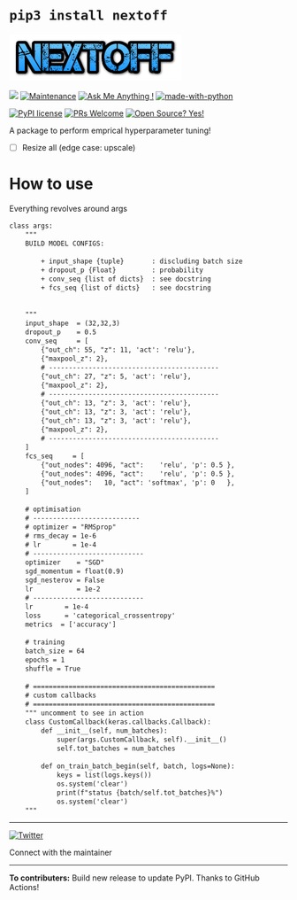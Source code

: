 # `pip3 install nextoff`
![Nextoff](docs/static/images/NEXTOFF.png)

![](https://aleen42.github.io/badges/src/tensorflow.svg)
[![Maintenance](https://img.shields.io/badge/Maintained%3F-yes-green.svg)](https://GitHub.com/rakesh4real/nextoff/graphs/commit-activity)
[![Ask Me Anything !](https://img.shields.io/badge/Ask%20me-anything-1abc9c.svg)](https://twitter.com/_rakesh4real)
[![made-with-python](https://img.shields.io/badge/Made%20with-Python-1f425f.svg)](https://www.python.org/)

[![PyPI license](https://img.shields.io/pypi/l/ansicolortags.svg)](https://pypi.python.org/pypi/ansicolortags/)
[![PRs Welcome](https://img.shields.io/badge/PRs-welcome-brightgreen.svg?style=flat-square)](http://makeapullrequest.com)
[![Open Source? Yes!](https://badgen.net/badge/Open%20Source%20%3F/Yes%21/blue?icon=github)](https://github.com/rakesh4real/nextoff)


A package to perform emprical hyperparameter tuning!

- [ ] Resize all (edge case: upscale)

# How to use
Everything revolves around args
```
class args:
    """
    BUILD MODEL CONFIGS:
    
        + input_shape {tuple}       : discluding batch size
        + dropout_p {Float}         : probability
        + conv_seq {list of dicts}  : see docstring
        + fcs_seq {list of dicts}   : see docstring
        
    
    """
    input_shape  = (32,32,3)
    dropout_p    = 0.5
    conv_seq     = [
        {"out_ch": 55, "z": 11, 'act': 'relu'},
        {"maxpool_z": 2},
        # -------------------------------------------
        {"out_ch": 27, "z": 5, 'act': 'relu'},
        {"maxpool_z": 2},
        # -------------------------------------------
        {"out_ch": 13, "z": 3, 'act': 'relu'},
        {"out_ch": 13, "z": 3, 'act': 'relu'},
        {"out_ch": 13, "z": 3, 'act': 'relu'},
        {"maxpool_z": 2},
        # -------------------------------------------
    ] 
    fcs_seq     = [
        {"out_nodes": 4096, "act":    'relu', 'p': 0.5 },
        {"out_nodes": 4096, "act":    'relu', 'p': 0.5 },        
        {"out_nodes":   10, "act": 'softmax', 'p': 0   },        
    ]
    
    # optimisation
    # ---------------------------
    # optimizer = "RMSprop"
    # rms_decay = 1e-6
    # lr        = 1e-4
    # ----------------------------
    optimizer    = "SGD"
    sgd_momentum = float(0.9)
    sgd_nesterov = False
    lr           = 1e-2
    # ----------------------------
    lr        = 1e-4
    loss      = 'categorical_crossentropy'
    metrics  = ['accuracy']
    
    # training
    batch_size = 64
    epochs = 1
    shuffle = True
    
    # ==============================================
    # custom callbacks
    # ==============================================
    """ uncomment to see in action
    class CustomCallback(keras.callbacks.Callback):
        def __init__(self, num_batches):
            super(args.CustomCallback, self).__init__()
            self.tot_batches = num_batches

        def on_train_batch_begin(self, batch, logs=None):
            keys = list(logs.keys())
            os.system('clear')
            print(f"status {batch/self.tot_batches}%")
            os.system('clear')
    """
```

----

[![Twitter](https://aleen42.github.io/badges/src/twitter.svg)](https://twitter.com/_rakesh4real)

Connect with the maintainer

----
**To contributers:** Build new release to update PyPI. Thanks to GitHub Actions!